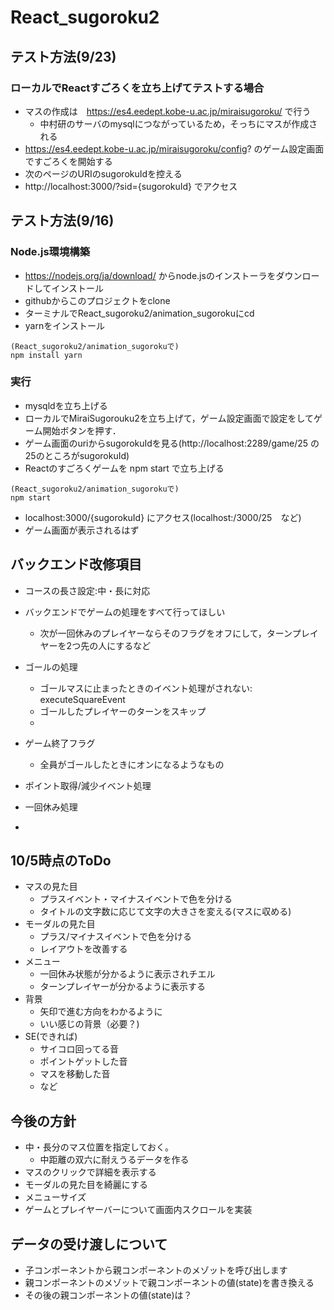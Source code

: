 # React_sugoroku2

## テスト方法(9/23)
### ローカルでReactすごろくを立ち上げてテストする場合
- マスの作成は　https://es4.eedept.kobe-u.ac.jp/miraisugoroku/ で行う
  - 中村研のサーバのmysqlにつながっているため，そっちにマスが作成される
- https://es4.eedept.kobe-u.ac.jp/miraisugoroku/config? のゲーム設定画面ですごろくを開始する
- 次のページのURIのsugorokuIdを控える
- http://localhost:3000/?sid={sugorokuId} でアクセス

## テスト方法(9/16) 
### Node.js環境構築
- https://nodejs.org/ja/download/ からnode.jsのインストーラをダウンロードしてインストール
- githubからこのプロジェクトをclone
- ターミナルでReact_sugoroku2/animation_sugorokuにcd
- yarnをインストール
```
(React_sugoroku2/animation_sugorokuで)
npm install yarn
```

### 実行
- mysqldを立ち上げる
- ローカルでMiraiSugorouku2を立ち上げて，ゲーム設定画面で設定をしてゲーム開始ボタンを押す．
- ゲーム画面のuriからsugorokuIdを見る(http://localhost:2289/game/25  の25のところがsugorokuId)
- Reactのすごろくゲームを npm start で立ち上げる
```
(React_sugoroku2/animation_sugorokuで)
npm start
```
- localhost:3000/{sugorokuId} にアクセス(localhost:/3000/25　など)
- ゲーム画面が表示されるはず


## バックエンド改修項目
- コースの長さ設定:中・長に対応

- バックエンドでゲームの処理をすべて行ってほしい
  - 次が一回休みのプレイヤーならそのフラグをオフにして，ターンプレイヤーを2つ先の人にするなど

- ゴールの処理
  - ゴールマスに止まったときのイベント処理がされない: executeSquareEvent
  - ゴールしたプレイヤーのターンをスキップ
  - 
  
- ゲーム終了フラグ
  - 全員がゴールしたときにオンになるようなもの
  
- ポイント取得/減少イベント処理
- 一回休み処理
- 

## 10/5時点のToDo
- マスの見た目
  - プラスイベント・マイナスイベントで色を分ける
  - タイトルの文字数に応じて文字の大きさを変える(マスに収める)
- モーダルの見た目
  - プラス/マイナスイベントで色を分ける
  - レイアウトを改善する
- メニュー
  - 一回休み状態が分かるように表示されチエル
  - ターンプレイヤーが分かるように表示する
- 背景
  - 矢印で進む方向をわかるように
  - いい感じの背景（必要？)
- SE(できれば)
  - サイコロ回ってる音
  - ポイントゲットした音
  - マスを移動した音
  - など  


## 今後の方針
- 中・長分のマス位置を指定しておく。
    - 中距離の双六に耐えうるデータを作る
- マスのクリックで詳細を表示する
- モーダルの見た目を綺麗にする
- メニューサイズ
- ゲームとプレイヤーバーについて画面内スクロールを実装




## データの受け渡しについて
- 子コンポーネントから親コンポーネントのメゾットを呼び出します
- 親コンポーネントのメゾットで親コンポーネントの値(state)を書き換える
- その後の親コンポーネントの値(state)は？
